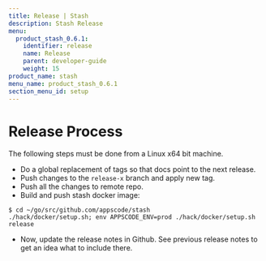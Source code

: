 ```yaml
---
title: Release | Stash
description: Stash Release
menu:
  product_stash_0.6.1:
    identifier: release
    name: Release
    parent: developer-guide
    weight: 15
product_name: stash
menu_name: product_stash_0.6.1
section_menu_id: setup
---
```


# Release Process

The following steps must be done from a Linux x64 bit machine.

- Do a global replacement of tags so that docs point to the next release.
- Push changes to the `release-x` branch and apply new tag.
- Push all the changes to remote repo.
- Build and push stash docker image:
```console
$ cd ~/go/src/github.com/appscode/stash
./hack/docker/setup.sh; env APPSCODE_ENV=prod ./hack/docker/setup.sh release
```

- Now, update the release notes in Github. See previous release notes to get an idea what to include there.
